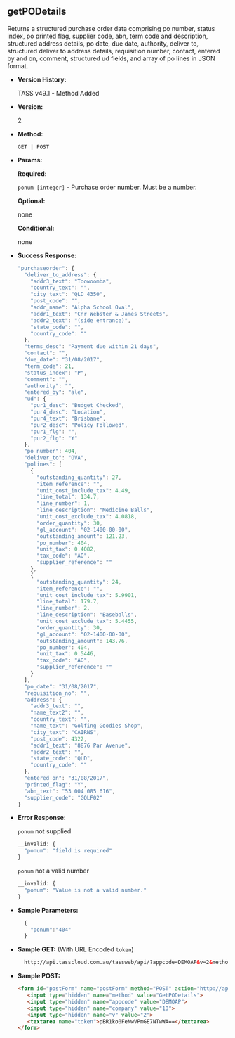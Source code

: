 **getPODetails**
----
  Returns a structured purchase order data comprising po number, status index, po printed flag, supplier code, abn, term code and description, structured address details, po date, due date, authority, deliver to, structured deliver to address details, requisition number, contact, entered by and on, comment, structured ud fields, and array of po lines in JSON format.

* **Version History:**

    TASS v49.1 - Method Added

* **Version:**

  2

* **Method:**

  `GET | POST`
  
*  **Params:**

   **Required:**
   
   `ponum [integer]` - Purchase order number. Must be a number.

   **Optional:**

   none

   **Conditional:**

   none

* **Success Response:**

    ```javascript
    "purchaseorder": {
      "deliver_to_address": {
        "addr3_text": "Toowoomba",
        "country_text": "",
        "city_text": "QLD 4350",
        "post_code": "",
        "addr_name": "Alpha School Oval",
        "addr1_text": "Cnr Webster & James Streets",
        "addr2_text": "(side entrance)",
        "state_code": "",
        "country_code": ""
      },
      "terms_desc": "Payment due within 21 days",
      "contact": "",
      "due_date": "31/08/2017",
      "term_code": 21,
      "status_index": "P",
      "comment": "",
      "authority": "",
      "entered_by": "ale",
      "ud": {
        "pur1_desc": "Budget Checked",
        "pur4_desc": "Location",
        "pur4_text": "Brisbane",
        "pur2_desc": "Policy Followed",
        "pur1_flg": "",
        "pur2_flg": "Y"
      },
      "po_number": 404,
      "deliver_to": "OVA",
      "polines": [
        {
          "outstanding_quantity": 27,
          "item_reference": "",
          "unit_cost_include_tax": 4.49,
          "line_total": 134.7,
          "line_number": 1,
          "line_description": "Medicine Balls",
          "unit_cost_exclude_tax": 4.0818,
          "order_quantity": 30,
          "gl_account": "02-1400-00-00",
          "outstanding_amount": 121.23,
          "po_number": 404,
          "unit_tax": 0.4082,
          "tax_code": "AO",
          "supplier_reference": ""
        },
        {
          "outstanding_quantity": 24,
          "item_reference": "",
          "unit_cost_include_tax": 5.9901,
          "line_total": 179.7,
          "line_number": 2,
          "line_description": "Baseballs",
          "unit_cost_exclude_tax": 5.4455,
          "order_quantity": 30,
          "gl_account": "02-1400-00-00",
          "outstanding_amount": 143.76,
          "po_number": 404,
          "unit_tax": 0.5446,
          "tax_code": "AO",
          "supplier_reference": ""
        }
      ],
      "po_date": "31/08/2017",
      "requisition_no": "",
      "address": {
        "addr3_text": "",
        "name_text2": "",
        "country_text": "",
        "name_text": "Golfing Goodies Shop",
        "city_text": "CAIRNS",
        "post_code": 4322,
        "addr1_text": "8876 Par Avenue",
        "addr2_text": "",
        "state_code": "QLD",
        "country_code": ""
      },
      "entered_on": "31/08/2017",
      "printed_flag": "Y",
      "abn_text": "53 004 085 616",
      "supplier_code": "GOLF02"
    }
    ```
 
* **Error Response:**

    `ponum` not supplied
    ```javascript
    __invalid: {
      "ponum": "field is required"
    }
    ```
    
    `ponum` not a valid number
    ```javascript
    __invalid: {
      "ponum": "Value is not a valid number."
    }
    ```
    
* **Sample Parameters:**

  ```javascript
    { 
      "ponum":"404"
    }
  ```

* **Sample GET:** (With URL Encoded `token`)

  ```HTML
    http://api.tasscloud.com.au/tassweb/api/?appcode=DEMOAP&v=2&method=GetPODetails&token=pBR1ko0FeNwVPmGE7NTwWA%3D%3D&company=10
  ```
  
* **Sample POST:**

  ```HTML
  <form id="postForm" name="postForm" method="POST" action="http://api.tasscloud.com.au/tassweb/tassweb/api/">
     <input type="hidden" name="method" value="GetPODetails">
     <input type="hidden" name="appcode" value="DEMOAP">
     <input type="hidden" name="company" value="10">
     <input type="hidden" name="v" value="2">
     <textarea name="token">pBR1ko0FeNwVPmGE7NTwWA==</textarea>
  </form>
  ```